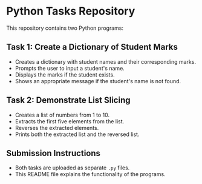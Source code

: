 # Python Tasks Repository

This repository contains two Python programs:

## Task 1: Create a Dictionary of Student Marks
- Creates a dictionary with student names and their corresponding marks.
- Prompts the user to input a student's name.
- Displays the marks if the student exists.
- Shows an appropriate message if the student's name is not found.

## Task 2: Demonstrate List Slicing
- Creates a list of numbers from 1 to 10.
- Extracts the first five elements from the list.
- Reverses the extracted elements.
- Prints both the extracted list and the reversed list.

## Submission Instructions
- Both tasks are uploaded as separate `.py` files.
- This README file explains the functionality of the programs.
